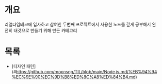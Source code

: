 # 개요

리얼타임테크에 입사하고 참여한 두번째 프로젝트에서 사용한 노드를 깊게 공부해서 완전히 내것으로 만들기 위해 만든 카테고리

# 목록

- [디자인 패턴] (#https://github.com/moonsng/TIL/blob/main/Node.js.md/%EB%94%94%EC%9E%90%EC%9D%B8%ED%8C%A8%ED%84%B4.md)
